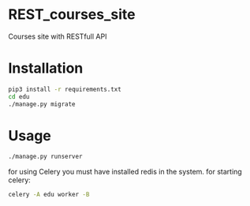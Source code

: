 # REST_courses_site
Courses site with RESTfull API

# Installation
```bash
pip3 install -r requirements.txt
cd edu
./manage.py migrate
```
# Usage
```bash
./manage.py runserver
```
for using Celery you must have installed redis in the system.
for starting celery:
```bash
celery -A edu worker -B
```

